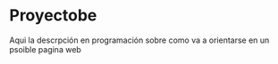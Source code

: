 # Proyectobe
Aqui la descrpción en programación sobre como va a orientarse en un psoible pagina web

